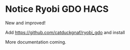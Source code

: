 
# Notice Ryobi GDO HACS

New and improved!

Add https://github.com/catduckgnaf/ryobi_gdo and install

More documentation coming.